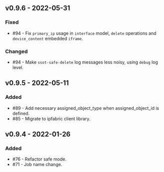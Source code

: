 ## v0.9.6 - 2022-05-31

### Fixed

- #94 - Fix `primary_ip` usage in `interface` model, `delete` operations and `device_content` embedded `iframe`.

### Changed

- #94 - Make `ssot-safe-delete` log messages less noisy, using `debug` log level.

## v0.9.5 - 2022-05-11

### Added

- #89 - Add necessary assigned_object_type when assigned_object_id is defined.
- #85 - Migrate to ipfabric client library.

## v0.9.4 - 2022-01-26

### Added

- #76 - Refactor safe mode.
- #71 - Job name change.
